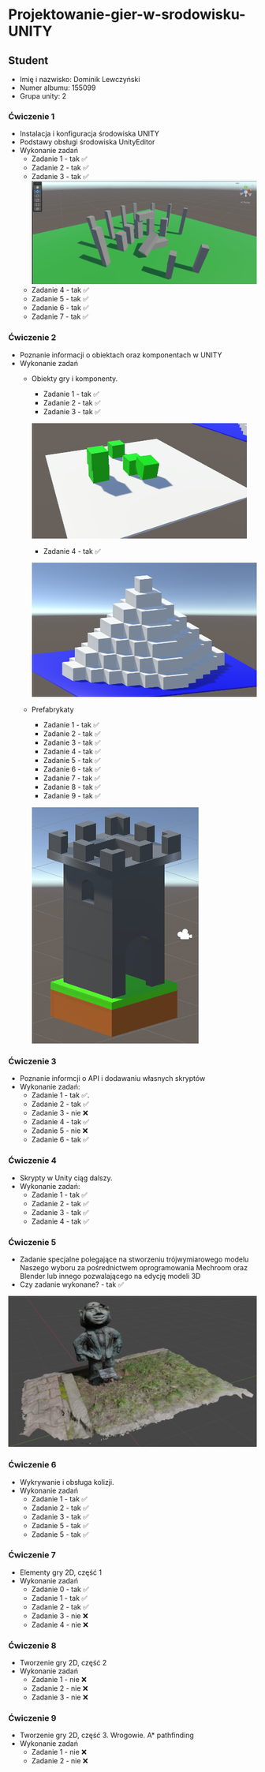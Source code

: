 # Projektowanie-gier-w-srodowisku-UNITY

## Student

- Imię i nazwisko: Dominik Lewczyński
- Numer albumu: 155099
- Grupa unity: 2

### Ćwiczenie 1

- Instalacja i konfiguracja środowiska UNITY
- Podstawy obsługi środowiska UnityEditor
- Wykonanie zadań
    - Zadanie 1 - tak ✅
    - Zadanie 2 - tak ✅
    - Zadanie 3 - tak ✅
  ![Model of Stonehenge](./images/lab_01/Stonehenge.png)
    - Zadanie 4 - tak ✅
    - Zadanie 5 - tak ✅
    - Zadanie 6 - tak ✅
    - Zadanie 7 - tak ✅

### Ćwiczenie 2

- Poznanie informacji o obiektach oraz komponentach w UNITY
- Wykonanie zadań
  - Obiekty gry i komponenty.
    - Zadanie 1 - tak ✅
    - Zadanie 2 - tak ✅
    - Zadanie 3 - tak ✅

    ![Model of Objects with Rigitbody component](./images/lab_02/ObjectAndComponent.png)

    - Zadanie 4 - tak ✅

    ![Model of Piramid](./images/lab_02/Piramid.png)

  - Prefabrykaty
    - Zadanie 1 - tak ✅
    - Zadanie 2 - tak ✅
    - Zadanie 3 - tak ✅
    - Zadanie 4 - tak ✅
    - Zadanie 5 - tak ✅
    - Zadanie 6 - tak ✅
    - Zadanie 7 - tak ✅
    - Zadanie 8 - tak ✅
    - Zadanie 9 - tak ✅

    ![Model of Castle tower](./images/lab_02/CastleTower.png)

### Ćwiczenie 3

- Poznanie informcji o API i dodawaniu własnych skryptów
- Wykonanie zadań:
  - Zadanie 1 - tak ✅.
  - Zadanie 2 - tak ✅
  - Zadanie 3 - nie ❌
  - Zadanie 4 - tak ✅
  - Zadanie 5 - nie ❌
  - Zadanie 6 - tak ✅

### Ćwiczenie 4

- Skrypty w Unity ciąg dalszy.
- Wykonanie zadań:
  - Zadanie 1 - tak ✅
  - Zadanie 2 - tak ✅
  - Zadanie 3 - tak ✅
  - Zadanie 4 - tak ✅

### Ćwiczenie 5

- Zadanie specjalne polegające na stworzeniu trójwymiarowego modelu Naszego wyboru za pośrednictwem oprogramowania Mechroom oraz Blender lub innego pozwalającego na edycję modeli 3D
- Czy zadanie wykonane? - tak ✅

![Model from blender](lab_05/Screenshot%20z%20Blender.png)

### Ćwiczenie 6
- Wykrywanie i obsługa kolizji.
- Wykonanie zadań
  - Zadanie 1 - tak ✅
  - Zadanie 2 - tak ✅
  - Zadanie 3 - tak ✅
  - Zadanie 5 - tak ✅
  - Zadanie 5 - tak ✅

### Ćwiczenie 7
- Elementy gry 2D, część 1
- Wykonanie zadań
  - Zadanie 0 - tak ✅
  - Zadanie 1 - tak ✅
  - Zadanie 2 - tak ✅
  - Zadanie 3 - nie ❌
  - Zadanie 4 - nie ❌

### Ćwiczenie 8
- Tworzenie gry 2D, część 2
- Wykonanie zadań
  - Zadanie 1 - nie ❌
  - Zadanie 2 - nie ❌
  - Zadanie 3 - nie ❌

### Ćwiczenie 9
- Tworzenie gry 2D, część 3. Wrogowie. A* pathfinding
- Wykonanie zadań
  - Zadanie 1 - nie ❌
  - Zadanie 2 - nie ❌